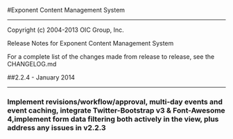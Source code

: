 #Exponent Content Management System

----------
Copyright (c) 2004-2013 OIC Group, Inc.

Release Notes for Exponent Content Management System

For a complete list of the changes made from release to release, see the CHANGELOG.md

##2.2.4 - January 2014

----------
### Implement revisions/workflow/approval, multi-day events and event caching, integrate Twitter-Bootstrap v3 & Font-Awesome 4,implement form data filtering both actively in the view, plus address any issues in v2.2.3
